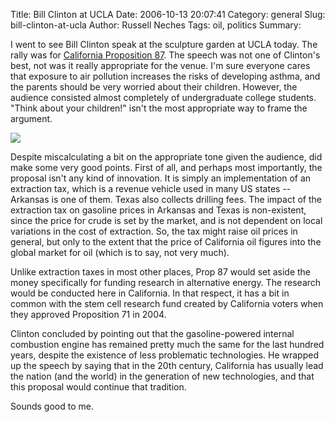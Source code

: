 Title: Bill Clinton at UCLA
Date: 2006-10-13 20:07:41
Category: general
Slug: bill-clinton-at-ucla
Author: Russell Neches
Tags: oil, politics
Summary: 


I went to see Bill Clinton speak at the sculpture garden at UCLA today.
The rally was for [California Proposition 87](http://www.yeson87.org/).
The speech was not one of Clinton's best, not was it really appropriate
for the venue. I'm sure everyone cares that exposure to air pollution
increases the risks of developing asthma, and the parents should be very
worried about their children. However, the audience consisted almost
completely of undergraduate college students. "Think about your
children!" isn't the most appropriate way to frame the argument.

![](http://vort.org/media/images/clinton_ucla_prop87.jpg)

Despite miscalculating a bit on the appropriate tone given the audience,
did make some very good points. First of all, and perhaps most
importantly, the proposal isn't any kind of innovation. It is simply an
implementation of an extraction tax, which is a revenue vehicle used in
many US states -- Arkansas is one of them. Texas also collects drilling
fees. The impact of the extraction tax on gasoline prices in Arkansas
and Texas is non-existent, since the price for crude is set by the
market, and is not dependent on local variations in the cost of
extraction. So, the tax might raise oil prices in general, but only to
the extent that the price of California oil figures into the global
market for oil (which is to say, not very much).

Unlike extraction taxes in most other places, Prop 87 would set aside
the money specifically for funding research in alternative energy. The
research would be conducted here in California. In that respect, it has
a bit in common with the stem cell research fund created by California
voters when they approved Proposition 71 in 2004.

Clinton concluded by pointing out that the gasoline-powered internal
combustion engine has remained pretty much the same for the last hundred
years, despite the existence of less problematic technologies. He
wrapped up the speech by saying that in the 20th century, California has
usually lead the nation (and the world) in the generation of new
technologies, and that this proposal would continue that tradition.

Sounds good to me.
